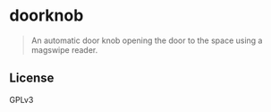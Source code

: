 # doorknob

> An automatic door knob opening the door to the space using a magswipe reader.

## License

GPLv3
